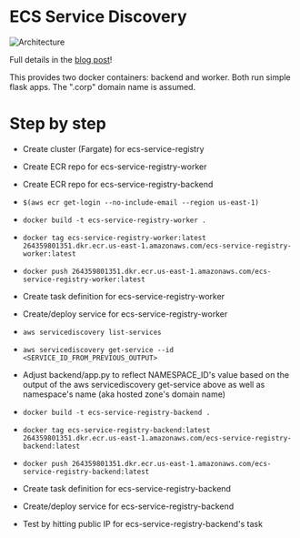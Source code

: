 # ECS Service Discovery

![Architecture](https://github.com/ranman/ecs-service-discovery-demo/raw/master/backend/static/sd.png)

Full details in the [blog post](https://aws.amazon.com/blogs/aws/amazon-ecs-service-discovery/)!

This provides two docker containers: backend and worker. Both run simple flask apps. The ".corp" domain name is assumed.

# Step by step

 * Create cluster (Fargate) for ecs-service-registry

 * Create ECR repo for ecs-service-registry-worker
 * Create ECR repo for ecs-service-registry-backend

 * ```$(aws ecr get-login --no-include-email --region us-east-1)```

 * ```docker build -t ecs-service-registry-worker .```
 * ```docker tag ecs-service-registry-worker:latest 264359801351.dkr.ecr.us-east-1.amazonaws.com/ecs-service-registry-worker:latest```
 * ```docker push 264359801351.dkr.ecr.us-east-1.amazonaws.com/ecs-service-registry-worker:latest```
 * Create task definition for ecs-service-registry-worker
 * Create/deploy service for ecs-service-registry-worker

 * ```aws servicediscovery list-services```
 * ```aws servicediscovery get-service --id <SERVICE_ID_FROM_PREVIOUS_OUTPUT>```
 * Adjust backend/app.py to reflect NAMESPACE_ID's value based on the output of the aws servicediscovery get-service above as well as namespace's name (aka hosted zone's domain name)

 * ```docker build -t ecs-service-registry-backend .```
 * ```docker tag ecs-service-registry-backend:latest 264359801351.dkr.ecr.us-east-1.amazonaws.com/ecs-service-registry-backend:latest```
 * ```docker push 264359801351.dkr.ecr.us-east-1.amazonaws.com/ecs-service-registry-backend:latest```
 * Create task definition for ecs-service-registry-backend
 * Create/deploy service for ecs-service-registry-backend

 * Test by hitting public IP for ecs-service-registry-backend's task
